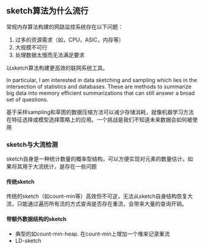 ## sketch算法为什么流行

常规内存算法构建的网路监控系统存在以下问题：

1. 过多的资源需求（如，CPU，ASIC，内存等）
2. 大规模不可行
3. 处理数据太慢而无法满足要求

以sketch算法构建更高效的联网系统工具。



In particular, I am interested in data sketching and sampling which lies in the intersection of statistics and databases. These are methods to summarize big data into memory efficient summarizations that can still answer a broad set of questions.

基于采样sampling和草图的数据压缩方法可以减少存储消耗，就像机器学习方法在特征选择或模型选择策略上的应用。一个挑战是我们不知道未来数据会如何被使用

### sketch与大流检测

sketch自身是一种统计数量的概率型结构，可以方便实现对元素的数量估计。如果将其用于大流统计，是存在一些问题

#### 传统sketch

传统的sketch（如count-min等）高效但不可逆，无法从sketch自身结构恢复大流，只能通过遍历所有流的方式查询是否存在重流，会带来大量的查询开销。

#### 带额外数据结构的sketch

- 典型的如count-min-heap. 在count-min上增加一个堆来记录重流
- LD-sketch
